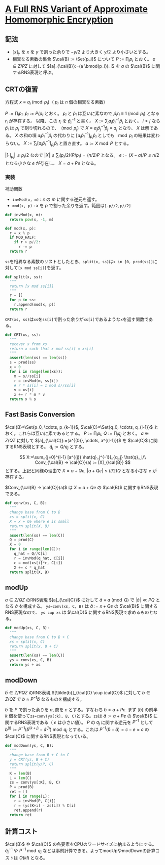 # [A Full RNS Variant of Approximate Homomorphic Encryption](https://eprint.iacr.org/2018/931)

## 記法
- $[x]_y$ を $x$ を $y$ で割った余りで $-y/2$ より大きく $y/2$ より小さいとする。
- 相異なる素数の集合 $\cal{B} := \Set{p_i}$ について $P:=\prod_i p_i$ とおく。
$a \in Z/PZ$ に対して $[a]_{\cal{B}}:=(a \bmod{p_i})_i$ を $a$ の $\cal{B}$ に関するRNS表現と呼ぶ。
## CRTの復習

方程式 $x \equiv a_i \pmod{p_i}$（ $p_i$ は $n$ 個の相異なる素数）

$P:=\prod_i p_i$, $\hat{p}_i := P/p_i$ とおく。
$p_i$ と $\hat{p}_i$ は互いに素なので $\hat{p}_i r_i \equiv 1 \pmod{p_i}$ となる $r_i$ が存在する。
以降、この $r_i$ を $\hat{p}_i^{-1}$ と書く。
$X := \sum_i a_i \hat{p}_i^{-1} \hat{p}_i$ とおく。
$i \neq j$ なら $\hat{p}_i$ は $p_j$ で割り切れるので、 $\pmod{p_j}$ で $X \equiv a_j \hat{p}_j^{-1} \hat{p}_j \equiv a_j$ となり、 $X$ は解である。
$X$ の和の項 $a_i \hat{p}_i^{-1} \hat{p}_i$ の代わりに $[a_i \hat{p}_i^{-1}]_{p_i} \hat{p}_i$ としても $\mod{p_i}$ の結果は変わらない。
$X := \sum_i [a_i \hat{p}_i^{-1}]_{p_i} \hat{p}_i$ と置き直す。 $a := X \bmod{P}$ とする。

$|[\cdot]_{p_i}| \le p_i/2$ なので $|X| \le \sum_i (p_i/2) (P/p_i) = (n/2)P$ となる。
$e:=(X-a)/P\le n/2$ となる小さな $e$ が存在し、
$X=a+Pe$ となる。

### 実装

補助関数
- `invMod(x, m)` : $x$ の $m$ に関する逆元を返す。
- `mod(x, p)` : $x$ を $p$ で割った余りを返す。範囲は`[-p//2,p//2]`

```python
def invMod(x, m):
  return pow(x, -1, m)

def mod(x, p):
  r = x % p
  if MOD_HALF:
    if r > p//2:
      r -= p
  return r
```

`ss`を相異なる素数のリストとしたとき、`split(x, ss)`は`x in [0, prod(ss)]`に対して`[x mod ss[i]]`を返す。
```python
def split(x, ss):
  """
  return [x mod ss[i]]
  """
  r = []
  for p in ss:
    r.append(mod(x, p))
  return r
```

`CRT(xs, ss)`は`xs`を`ss[i]`で割った余りが`xs[i]`であるような`x`を返す関数である。
```python
def CRT(xs, ss):
  """
  recover x from xs
  return x such that x mod ss[i] = xs[i]
  """
  assert(len(xs) == len(ss))
  s = prod(ss)
  x = 0
  for i in range(len(xs)):
    m = s//ss[i]
    r = invMod(m, ss[i])
    # r * ss[i] = 1 mod s//ss[i]
    v = xs[i]
    x += r * m * v
  return x % s
```

## Fast Basis Conversion
$\cal{B}=\Set{p_0, \cdots, p_{k-1}}$, $\cal{C}=\Set{q_0, \cdots, q_{l-1}}$ とおく。これらは互いに素であるとする。 $P:=\prod_i p_i$, $Q:=\prod_j q_j$ とおく。 $a \in Z/QZ$ に対して $[a]_{\cal{C}}:=(a^{(0)}, \cdots, a^{(l-1)})$ を $\cal{C}$ に関するRNS表現とする。
$\hat{q}_j:=Q/q_j$ とする。

$$
X:=\sum_{j=0}^{l-1} [a^{(j)} \hat{q}_j^{-1}]_{q_j} \hat{q}_j,\\
Conv_{\cal{B} → \cal{C}}(a) := [X]_{\cal{B}}
$$
とする。上記と同様の理由で $X=a+Qe$, $|a+Qe| \le (l/2)Q$ となる小さな $e$ が存在する。

$Conv_{\cal{B} → \cal{C}}(a)$ は $X=a+Qe$ の $\cal{B}$ に関するRNS表現である。

```python
def conv(xs, C, B):
  """
  change base from C to B
  xs = split(x, C)
  X = x + Qe where e is small
  return split(X, B)
  """
  assert(len(xs) == len(C))
  Q = prod(C)
  X = 0
  for i in range(len(C)):
    q_hat = Q//C[i]
    r = invMod(q_hat, C[i])
    c = mod(xs[i]*r, C[i])
    X += c * q_hat
  return split(X, B)
```
## modUp
$a \in Z/QZ$ のRNS表現 $[a]_{\cal{C}}$ に対して $\tilde{a} \equiv a \pmod{Q}$ で $|\tilde{a}| \ll PQ$ となる $\tilde{a}$ を構成する。
`ys=conv(xs, C, B)` は $\tilde{a}:=x + Qe$ の $\cal{B}$ に関するRNS表現なので、 `ys cup xs` は $\cal{D}$ に関するRNS表現で求めるものとなる。

```python
def modUp(xs, C, B):
  """
  change base from C to B + C
  xs = split(x, C)
  return split(x, B + C)
  """
  assert(len(xs) == len(C))
  ys = conv(xs, C, B)
  return ys + xs
```

## modDown
$\tilde{b} \in Z/PQ Z$ のRNS表現 $[\tilde{b}]_{\cal{D} \cup \cal{C}}$ に対して $b \in Z/QZ$ で $b \approx P^{-1}\tilde{b}$ なるものを構成する。

$\tilde{b}$ を $P$ で割った余りを $a$, 商を $c$ とする。すなわち $\tilde{b} = a + Pc.$
まず $[\tilde{b}]$ の前半 $k$ 個を使って`zs=conv(ys[:k], B, C)`とする。`zs`は $\tilde{a}:=a+Pe$ の $\cal{B}$ に関するRNS表現である（ $e$ は小さい値）。
$P$ の $q_j$ に関する逆元を $P^{-1}$ として $b^{(j)}:=P^{-1}(\tilde{b}^{(k+j)} - \tilde{a}^{(j)}) \bmod{q_j}$ とする。これは $P^{-1}(\tilde{b} - \tilde{a})=c-e \approx c$ の $\cal{C}$ に関するRNS表現となっている。

```python
def modDown(ys, C, B):
  """
  change base from B + C to C
  y = CRT(ys, B + C)
  return split(y/P, C)
  """
  K = len(B)
  L = len(C)
  zs = conv(ys[:K], B, C)
  P = prod(B)
  ret = []
  for i in range(L):
    r = invMod(P, C[i])
    r = (ys[K+i] - zs[i]) % C[i]
    ret.append(r)
  return ret
```

## 計算コスト
$\cal{B}$ や $\cal{C}$ の各要素をCPUのワードサイズに納まるようにする。
$\hat{q}_j^{-1}$ や $P^{-1} \bmod{q_j}$ などは事前計算できる。よってmodUpやmodDownの計算コストは $O(kl)$ となる。